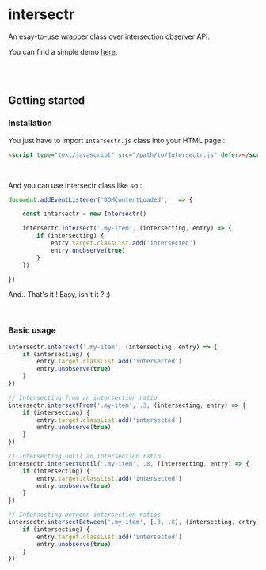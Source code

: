 # intersectr
An esay-to-use wrapper class over intersection observer API.

You can find a simple demo [here](https://codepen.io/betaweb/pen/eYpaLLB).

<br>
<br>

## Getting started

### Installation
You just have to import `Intersectr.js` class into your HTML page :
```html
<script type="text/javascript" src="/path/to/Intersectr.js" defer></script>
```

<br>

And you can use Intersectr class like so :
```javascript
document.addEventListener('DOMContentLoaded', _ => {

	const intersectr = new Intersectr()

	intersectr.intersect('.my-item', (intersecting, entry) => {
		if (intersecting) {
			entry.target.classList.add('intersected')
			entry.unobserve(true)
		}
	})

})
```
And.. That's it ! Easy, isn't it ? :)

<br>

### Basic usage

```javascript
intersectr.intersect('.my-item', (intersecting, entry) => {
	if (intersecting) {
		entry.target.classList.add('intersected')
		entry.unobserve(true)
	}
})

// Intersecting from an intersection ratio
intersectr.intersectFrom('.my-item', .3, (intersecting, entry) => {
	if (intersecting) {
		entry.target.classList.add('intersected')
		entry.unobserve(true)
	}
})

// Intersecting until an intersection ratio
intersectr.intersectUntil('.my-item', .8, (intersecting, entry) => {
	if (intersecting) {
		entry.target.classList.add('intersected')
		entry.unobserve(true)
	}
})

// Intersecting between intersection ratios
intersectr.intersectBetween('.my-item', [.3, .8], (intersecting, entry) => {
	if (intersecting) {
		entry.target.classList.add('intersected')
		entry.unobserve(true)
	}
})
```